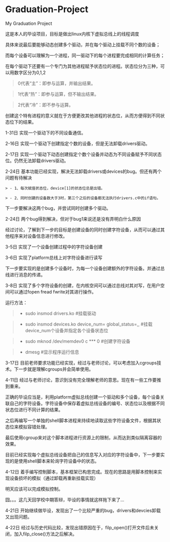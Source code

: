 # Graduation-Project
My Graduation Project

这是本人的毕设项目，目标是做出linux内核下虚拟总线上的线程调度

具体来说最后要能够动态创建多个驱动，并在每个驱动上挂载不同个数的设备；

而每个设备可以理解为一个进程，同一驱动下的每个进程要完成相同的计算任务；

在每个驱动下还要有一个专门为其他进程赋予状态位的进程。状态位分为三种，可以用数字区分为0,1,2

> 0代表“主”：即参与运算，并输出结果。

> 1代表“热”：即参与运算，但不输出结果。

> 2代表“冷”：即不参与运算。

创建这个特有进程的意义就在于方便更改其他进程的状态位，从而方便得到不同状态位下的结果。

1-31日	实现一个驱动下的不同设备通信。

2-16日 实现一个驱动下创建指定个数的设备，但是无法卸载drivers驱动。

2-17日 实现一个驱动下动态创建指定个数个设备并动态为不同设备赋予不同状态位。仍然无法卸载drivers驱动。

2-24日 基本功能已经实现，解决无法卸载drivers或devices的bug。但还有两个问题有待解决
	
	> - 1、每次赋值状态位，device[1]的状态位总是出错。

	> - 2、同时创建的设备数大于3时，第三个之后的设备都无法执行drivers.c中的if语句。

下一步要解决这两个bug，并尝试同时创建多个驱动。

2-24日 两个bug得到解决，但对于bug1来说还是没有弄明白什么原因

经过讨论，了解到下一步的目标是创建设备的同时创建字符设备，从而可以通过其他程序来对设备信息进行修改。

3-5日 实现了一个设备创建过程中的字符设备创建

3-6日 实现了platform总线上对字符设备进行读写

下一步要实现的是创建多个设备时，为每一个设备创建额外的字符设备。并通过总线进行消息的传递。

3-8日 实现了多个字符设备的创建，在内核空间可以通过总线对其对写，在用户空间可以通过fopen fread fwrite对其进行操作。

运行方法：

> - sudo insmod drivers.ko #挂载驱动

> - sudo insmod devices.ko device_num= global_status=,, #挂载device_num个设备并指定各个设备状态位

> - sudo mknod /dev/memdev0 c *** 0 #创建字符设备

> - dmesg #显示程序运行信息

3-17日 目前老师要求功能已经实现，经过与老师讨论，可以考虑加入cgroups技术。下一步就是理解cgroups并会简单使用。

4-11日 经过与老师讨论，意识到没有完全理解老师的意思。现在有一些工作要推到重来。

正确的毕设应当是，利用platform虚拟总线创建一个驱动和多个设备，每个设备关联自己的字符设备。字符设备中保存着虚拟总线设备的编号、状态位以及根据不同状态位进行不同计算的结果。

之后再编写一个单独的shell脚本进程来持续地读取这些字符设备文件，根据其状态位来模拟容错处理。

最后使用cgroup来对这个脚本进程进行资源上的限制，从而达到类似隔离容器的效果。

目前已经实现每个虚拟总线设备把自己的信息写入对应的字符设备中，下一步要实现的是使用shell脚本来轮询字符设备中的状态。

4-12日 着手编写控制脚本，基本框架已构思完成。现在的思路是用脚本控制来实现设备损坏的模拟（通过卸载再重新挂载实现）

明天应该可以完成模拟控制。

囧。。。这几天回学校中期答辩，毕设的事情就这样拖下来了...

4-21日 开始继续做毕设，发现出了一个比较严重的bug，drivers和devcies卸载又出现问题。

4-22日 经过与历史代码比较，发现出错原因在于，filp_open()打开文件后未关闭，加入filp\_close()方法之后解决。